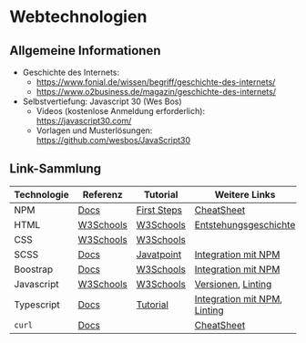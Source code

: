 # Webtechnologien

## Allgemeine Informationen

- Geschichte des Internets:
  - https://www.fonial.de/wissen/begriff/geschichte-des-internets/
  - https://www.o2business.de/magazin/geschichte-des-internets/
- Selbstvertiefung: Javascript 30 (Wes Bos)
  - Videos (kostenlose Anmeldung erforderlich): https://javascript30.com/ 
  - Vorlagen und Musterlösungen: https://github.com/wesbos/JavaScript30

## Link-Sammlung

| Technologie | Referenz                                                 | Tutorial                                                              | Weitere Links                                                                                             |
|-------------|----------------------------------------------------------|-----------------------------------------------------------------------|-----------------------------------------------------------------------------------------------------------| 
| NPM         | [Docs](https://docs.npmjs.com/)                          | [First Steps](https://github.com/ueberfuhr-tutorials/npm-first-steps) | [CheatSheet](https://devhints.io/npm)                                                                     |
| HTML        | [W3Schools](https://www.w3schools.com/tags/default.asp)  | [W3Schools](https://www.w3schools.com/Html/)                          | [Entstehungsgeschichte](https://wiki.selfhtml.org/wiki/HTML/Tutorials/Entstehung_und_Entwicklung)         |
| CSS         | [W3Schools](https://www.w3schools.com/cssref/index.php)  | [W3Schools](https://www.w3schools.com/css/default.asp)                |                                                                                                           |
| SCSS        | [Docs](https://sass-lang.com/documentation/syntax/#scss) | [Javatpoint](https://www.javatpoint.com/sass-tutorial)                | [Integration mit NPM](https://www.npmjs.com/package/scss)                                                 |
| Boostrap    | [Docs](https://getbootstrap.com/docs/)                   | [W3Schools](https://www.w3schools.com/bootstrap5/)                    | [Integration mit NPM](https://getbootstrap.com/docs/5.3/getting-started/download/#npm)                    |
| Javascript  | [W3Schools](https://www.w3schools.com/jsref/default.asp) | [W3Schools](https://www.w3schools.com/js/default.asp)                 | [Versionen](https://www.w3schools.com/js/js_versions.asp), [Linting](https://eslint.org/)                 |
| Typescript  | [Docs](https://www.typescriptlang.org/docs/)             | [Tutorial](https://www.typescripttutorial.net/)                       | [Integration mit NPM](https://www.typescriptlang.org/download/), [Linting](https://typescript-eslint.io/) |
| `curl`      | [Docs](https://curl.se/docs/)                            |                                                                       | [CheatSheet](https://devhints.io/curl)                                                                    |
